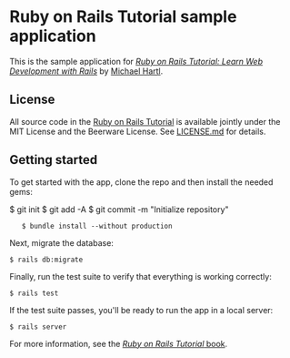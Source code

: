 # Ruby on Rails Tutorial sample application
   This is the sample application for
   [*Ruby on Rails Tutorial:
   Learn Web Development with Rails*](http://www.railstutorial.org/)
   by [Michael Hartl](http://www.michaelhartl.com/).
## License
   All source code in the [Ruby on Rails Tutorial](http://railstutorial.org/)
   is available jointly under the MIT License and the Beerware License. See
   [LICENSE.md](LICENSE.md) for details.
   ## Getting started
   To get started with the app, clone the repo and then install the needed
   gems:


  $ git init
$ git add -A
$ git commit -m "Initialize repository"

```
   $ bundle install --without production
   ```
   Next, migrate the database:
   ```
   $ rails db:migrate
   ```
   Finally, run the test suite to verify that everything is working
   correctly:
   ```
   $ rails test
   ```
   If the test suite passes, you'll be ready to run the app in a local
   server:
   ```
   $ rails server
   ```
   For more information, see the
   [*Ruby on Rails Tutorial* book](http://www.railstutorial.org/book).
